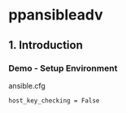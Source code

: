 # ppansibleadv
## 1. Introduction
### Demo - Setup Environment
ansible.cfg
```
host_key_checking = False
```
